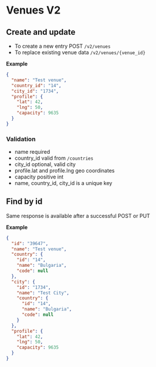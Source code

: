 # Venues V2

## Create and update

- To create a new entry POST `/v2/venues`
- To replace existing venue data `/v2/venues/{venue_id}`

**Example**

```json
{
  "name": "Test venue",
  "country_id": "14",
  "city_id": "1734",
  "profile": {
    "lat": 42,
    "lng": 50,
    "capacity": 9635
  }
}
```

### Validation

- name required
- country_id valid from `/countries`
- city_id optional, valid city
- profile.lat and profile.lng geo coordinates
- capacity positive int
- name, country_id, city_id is a unique key

## Find by id

Same response is available after a successful POST or PUT

**Example**

```json
{
  "id": "39647",
  "name": "Test venue",
  "country": {
    "id": "14",
    "name": "Bulgaria",
    "code": null
  },
  "city": {
    "id": "1734",
    "name": "Test City",
    "country": {
      "id": "14",
      "name": "Bulgaria",
      "code": null
    }
  },
  "profile": {
    "lat": 42,
    "lng": 50,
    "capacity": 9635
  }
}
```
